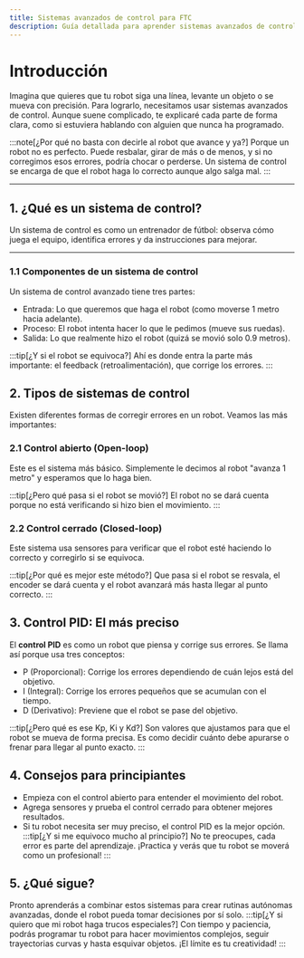 ```yaml
---
title: Sistemas avanzados de control para FTC
description: Guía detallada para aprender sistemas avanzados de control desde cero, explicada de forma clara para principiantes.
---
```


# Introducción

Imagina que quieres que tu robot siga una línea, levante un objeto o se mueva con precisión. Para lograrlo, necesitamos usar sistemas avanzados de control. Aunque suene complicado, te explicaré cada parte de forma clara, como si estuviera hablando con alguien que nunca ha programado.

:::note[¿Por qué no basta con decirle al robot que avance y ya?]
Porque un robot no es perfecto. Puede resbalar,
 girar de más o de menos, y si no corregimos esos errores, podría chocar o perderse. Un sistema de control se encarga de que el robot haga lo correcto aunque algo salga mal.
:::


---
## 1. ¿Qué es un sistema de control?

Un sistema de control es como un entrenador de fútbol: observa cómo juega el equipo, identifica errores y da instrucciones para mejorar.

---

### 1.1 Componentes de un sistema de control

Un sistema de control avanzado tiene tres partes:
- Entrada: Lo que queremos que haga el robot (como moverse 1 metro hacia adelante).
- Proceso: El robot intenta hacer lo que le pedimos (mueve sus ruedas).
- Salida: Lo que realmente hizo el robot (quizá se movió solo 0.9 metros).

:::tip[¿Y si el robot se equivoca?]
Ahí es donde entra la parte más importante: el feedback (retroalimentación), que corrige los errores.
:::

## 2. Tipos de sistemas de control
Existen diferentes formas de corregir errores en un robot. Veamos las más importantes:

### 2.1 Control abierto (Open-loop)
Este es el sistema más básico. Simplemente le decimos al robot "avanza 1 metro" y esperamos que lo haga bien.

:::tip[¿Pero qué pasa si el robot se movió?]
El robot no se dará cuenta porque no está verificando si hizo bien el movimiento.
:::

### 2.2 Control cerrado (Closed-loop)

Este sistema usa sensores para verificar que el robot esté haciendo lo correcto y corregirlo si se equivoca.

:::tip[¿Por qué es mejor este método?]
Que pasa si el robot se resvala, el encoder se dará cuenta y el robot avanzará más hasta llegar al punto correcto.
:::

## 3. Control PID: El más preciso
El **control PID** es como un robot que piensa y corrige sus errores. Se llama así porque usa tres conceptos:
- P (Proporcional): Corrige los errores dependiendo de cuán lejos está del objetivo.
- I (Integral): Corrige los errores pequeños que se acumulan con el tiempo.
- D (Derivativo): Previene que el robot se pase del objetivo.

:::tip[¿Pero qué es ese Kp, Ki y Kd?]
Son valores que ajustamos para que el robot se mueva de forma precisa. Es como decidir cuánto debe apurarse o frenar para llegar al punto exacto.
:::

## 4. Consejos para principiantes
- Empieza con el control abierto para entender el movimiento del robot.
- Agrega sensores y prueba el control cerrado para obtener mejores resultados.
- Si tu robot necesita ser muy preciso, el control PID es la mejor opción.
:::tip[¿Y si me equivoco mucho al principio?]
No te preocupes, cada error es parte del aprendizaje. ¡Practica y verás que tu robot se moverá como un profesional!
:::

## 5. ¿Qué sigue?
Pronto aprenderás a combinar estos sistemas para crear rutinas autónomas avanzadas, donde el robot pueda tomar decisiones por sí solo.
:::tip[¿Y si quiero que mi robot haga trucos especiales?]
Con tiempo y paciencia, podrás programar tu robot para hacer movimientos complejos, seguir trayectorias curvas y hasta esquivar objetos. ¡El límite es tu creatividad!
:::